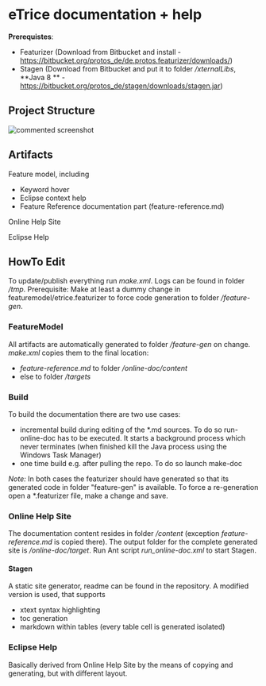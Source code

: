 eTrice documentation + help
=======


**Prerequistes**:

- Featurizer (Download from Bitbucket and install - https://bitbucket.org/protos_de/de.protos.featurizer/downloads/)
- Stagen (Download from Bitbucket and put it to folder */xternalLibs*, **Java 8 ** - https://bitbucket.org/protos_de/stagen/downloads/stagen.jar)

## Project Structure

![commented screenshot](project_structure.svg)

## Artifacts

Feature model, including

- Keyword hover
- Eclipse context help
- Feature Reference documentation part (feature-reference.md)

Online Help Site

Eclipse Help


## HowTo Edit

To update/publish everything run *make.xml*. Logs can be found in folder */tmp*.
Prerequisite: Make at least a dummy change in featuremodel/etrice.featurizer to force code generation to folder */feature-gen*.

### FeatureModel

All artifacts are automatically generated to folder */feature-gen* on change. *make.xml* copies them to the final location:

- *feature-reference.md* to folder */online-doc/content*
- else to folder */targets*

### Build

To build the documentation there are two use cases:

- incremental build during editing of the *.md sources. To do so run-online-doc has to be executed. It starts a background
process which never terminates (when finished kill the Java process using the Windows Task Manager)
- one time build e.g. after pulling the repo. To do so launch make-doc

*Note:* In both cases the featurizer should have generated so that its generated code in folder "feature-gen" is available.
To force a re-generation open a *.featurizer file, make a change and save.

### Online Help Site

The documentation content resides in folder */content* (exception *feature-reference.md* is copied there). The output folder for the complete generated site is */online-doc/target*. Run Ant script *run_online-doc.xml* to start Stagen.

#### Stagen

A static site generator, readme can be found in the repository. A modified version is used, that supports

- xtext syntax highlighting
- toc generation
- markdown within tables (every table cell is generated isolated)

### Eclipse Help

Basically derived from Online Help Site by the means of copying and generating, but with different layout.





